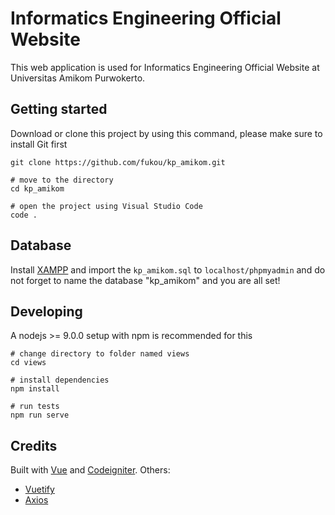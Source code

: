 # Informatics Engineering Official Website

This web application is used for Informatics Engineering Official Website at Universitas Amikom Purwokerto. 

## Getting started
Download or clone this project by using this command, please make sure to install Git first
```
git clone https://github.com/fukou/kp_amikom.git

# move to the directory
cd kp_amikom

# open the project using Visual Studio Code
code .
```

## Database
Install [XAMPP](https://www.apachefriends.org/index.html) and import the `kp_amikom.sql` to `localhost/phpmyadmin` and do not forget to name the database "kp_amikom" and you are all set!

## Developing
A nodejs >= 9.0.0 setup with npm is recommended for this

```
# change directory to folder named views
cd views

# install dependencies
npm install

# run tests
npm run serve
```

## Credits
Built with [Vue](https://vuejs.org/) and [Codeigniter](https://www.codeigniter.com/).
Others:
* [Vuetify](https://vuetifyjs.com/en/)
* [Axios](https://github.com/axios/axios)




